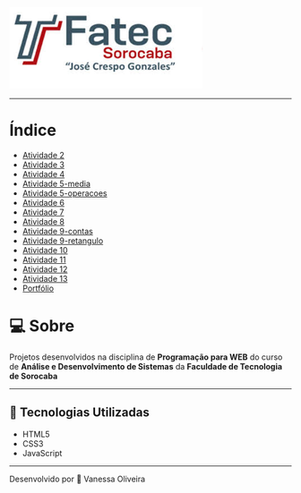 
![](logo-fatec-readme.jpg)

---

# Índice

- [Atividade 2](#-Atividade2.docx)
- [Atividade 3](#-Atividade3)
- [Atividade 4](#-ATV4)
- [Atividade 5-media](#-ATV5-media)
- [Atividade 5-operacoes](#-Atividade5-operacoes)
- [Atividade 6](#-Atividade6)
- [Atividade 7](#-Atividade7)
- [Atividade 8](#-Atividade8)
- [Atividade 9-contas](#-Atividade9-contas)
- [Atividade 9-retangulo](#-Atividade9-retangulo)
- [Atividade 10](#-Atividade10)
- [Atividade 11](#-Atividade11)
- [Atividade 12](#-Atividade12)
- [Atividade 13](#-Atividade13)
- [Portfólio](#-Portfolio)

# 💻 Sobre

Projetos desenvolvidos na disciplina de **Programação para WEB** do curso de **Análise e Desenvolvimento de Sistemas** da  **Faculdade de Tecnologia de Sorocaba**

---

## 📂 Tecnologias Utilizadas

- HTML5
- CSS3
- JavaScript

---

 Desenvolvido por 🖤 Vanessa Oliveira